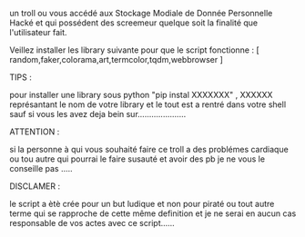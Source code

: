 un troll ou vous accédé aux Stockage Modiale de Donnée Personnelle Hacké et qui possédent des screemeur quelque soit la finalité que l'utilisateur fait.

Veillez installer les library suivante pour que le script fonctionne :
[ random,faker,colorama,art,termcolor,tqdm,webbrowser ]

TIPS : 

pour installer une library sous python "pip instal XXXXXXX" , XXXXXX représantant le nom de votre library 
et le tout est a rentré dans votre shell sauf si vous les avez deja bein sur.....................


ATTENTION :

si la personne à qui vous souhaité faire ce troll a des problémes cardiaque ou tou autre qui pourrai le faire susauté et avoir des pb 
je ne vous le conseille pas .....

DISCLAMER :

le script a ètè crée pour un but ludique et non pour piraté ou tout autre terme qui se rapproche de cette même definition 
et je ne serai en aucun cas responsable de vos actes avec ce script......
